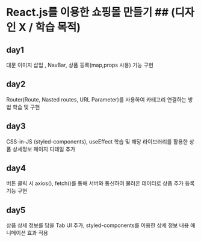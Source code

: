 # React.js를 이용한 쇼핑몰 만들기 ## (디자인 X / 학습 목적)

## day1
대문 이미지 삽입 , NavBar, 상품 등록(map,props 사용) 기능 구현   

## day2
Router(Route, Nasted routes, URL Parameter)를 사용하여 카테고리 연결하는 방법 학습 및 구현

## day3
CSS-in-JS (styled-components), useEffect 학습 및 해당 라이브러리를 활용한 상품 상세정보 페이지 디테일 추가

## day4
버튼 클릭 시 axios(), fetch()를 통해 서버와 통신하여 불러온 데이터로 상품 추가 등록 기능 구현

## day5
상품 상세 정보를 담을 Tab UI 추가, styled-components를 이용한 상세 정보 내용 애니메이션 효과 적용
